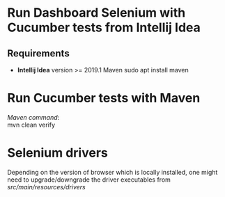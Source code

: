 # Run Dashboard Selenium with Cucumber tests from Intellij Idea 

## Requirements
- __Intellij Idea__ version >= 2019.1
Maven
sudo apt install maven


# Run Cucumber tests with Maven
_Maven command_:  
mvn clean verify 

# Selenium drivers
Depending on the version of browser which is locally installed, one might need to upgrade/downgrade the driver executables from _src/main/resources/drivers_ 